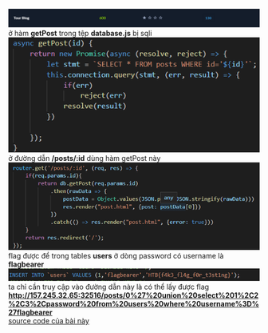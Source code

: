 
![Alt](https://github.com/magnetohvcs/ctf/blob/main/ctf-hackthebox/Auth0-CTF/web_tour_blog/img/Untitled5.png)
<br />
ở hàm __getPost__ trong tệp __database.js__ bị  sqli
<br />
![Alt](https://github.com/magnetohvcs/ctf/blob/main/ctf-hackthebox/Auth0-CTF/web_tour_blog/img/Untitled1.png)
<br />
ở đường dẫn __/posts/:id__ dùng hàm getPost này
<br />
![Alt](https://github.com/magnetohvcs/ctf/blob/main/ctf-hackthebox/Auth0-CTF/web_tour_blog/img/Untitled2.png)
<br />
flag được để trong tables __users__ ở dòng password có username là __flagbearer__
<br />
![Alt](https://github.com/magnetohvcs/ctf/blob/main/ctf-hackthebox/Auth0-CTF/web_tour_blog/img/Untitled.png)
<br />
ta chỉ cần truy cập vào đường dẫn này là có thể lấy được flag __http://157.245.32.65:32516/posts/0%27%20union%20select%201%2C2%2C3%2Cpassword%20from%20users%20where%20username%3D%27flagbearer__
<br />
[source code của bài này](https://github.com/magnetohvcs/ctf/raw/main/ctf-hackthebox/Auth0-CTF/web_tour_blog/web_tour_blog.zip)
